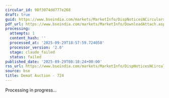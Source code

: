 ```yaml
---
circular_id: 98f3074dd777e268
draft: true
guid: https://www.bseindia.com/markets/MarketInfo/DispNoticesNCirculars.aspx?Noticeid={B1AF8F2E-814A-4F96-BD66-03D1AD417B8F}&noticeno=20250929-12&dt=09/29/2025&icount=12&totcount=87&flag=0
pdf_url: https://www.bseindia.com/markets/MarketInfo/DownloadAttach.aspx?id=20250929-12&attachedId=80e395b4-e5c3-4ad7-94b7-ee1f23119572
processing:
  attempts: 1
  content_hash: ''
  processed_at: '2025-09-29T18:57:59.724058'
  processor_version: '2.0'
  stage: claude_failed
  status: failed
published_date: '2025-09-29T08:18:24+00:00'
rss_url: https://www.bseindia.com/markets/MarketInfo/DispNoticesNCirculars.aspx?Noticeid={B1AF8F2E-814A-4F96-BD66-03D1AD417B8F}&noticeno=20250929-12&dt=09/29/2025&icount=12&totcount=87&flag=0
source: bse
title: Demat Auction - 724
---
```


Processing in progress...